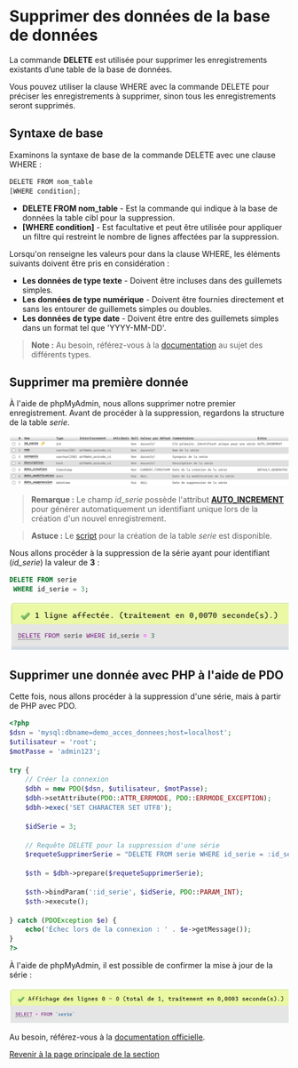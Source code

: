 # Supprimer des données de la base de données

La commande __DELETE__ est utilisée pour supprimer les enregistrements existants d’une table de la base de données.

Vous pouvez utiliser la clause WHERE avec la commande DELETE pour préciser les enregistrements à supprimer, sinon tous les enregistrements seront supprimés.

## Syntaxe de base

Examinons la syntaxe de base de la commande DELETE avec une clause WHERE :

```js
DELETE FROM nom_table
[WHERE condition];
```

- __DELETE FROM nom\_table__ - Est la commande qui indique à la base de données la table cibl pour la suppression.
- __[WHERE condition]__ - Est facultative et peut être utilisée pour appliquer un filtre qui restreint le nombre de lignes affectées par la suppression.

Lorsqu'on renseigne les valeurs pour dans la clause WHERE, les éléments suivants doivent être pris en considération :

- __Les données de type texte__ - Doivent être incluses dans des guillemets simples.
- __Les données de type numérique__ - Doivent être fournies directement et sans les entourer de guillemets simples ou doubles.
- __Les données de type date__ - Doivent être entre des guillemets simples dans un format tel que 'YYYY-MM-DD'.

>**Note :** Au besoin, référez-vous à la [documentation](https://dev.mysql.com/doc/refman/8.0/en/data-types.html) au sujet des différents types.

## Supprimer ma première donnée

À l'aide de phpMyAdmin, nous allons supprimer notre premier enregistrement. Avant de procéder à la suppression, regardons la structure de la table _serie_.

![Structure de la table série.](../images/structure-table-serie.PNG)

>**Remarque :** Le champ _id\_serie_ possède l'attribut __[AUTO_INCREMENT](https://dev.mysql.com/doc/refman/8.0/en/example-auto-increment.html)__ pour générer automatiquement un identifiant unique lors de la création d'un nouvel enregistrement.

>**Astuce :** Le [script](../src/exemple-interaction-bd/creation-table-serie.sql) pour la création de la table _serie_ est disponible.

Nous allons procéder à la suppression de la série ayant pour identifiant (_id\_serie_) la valeur de __3__ :

```sql
DELETE FROM serie
 WHERE id_serie = 3;
```

![Image de confirmation lors de la suppression d'une série avec phpMyAdmin](../images/confirmation-suppression-phpmyadmin.PNG)

## Supprimer une donnée avec PHP à l'aide de PDO

Cette fois, nous allons procéder à la suppression d'une série, mais à partir de PHP avec PDO.

```php
<?php
$dsn = 'mysql:dbname=demo_acces_donnees;host=localhost';
$utilisateur = 'root';
$motPasse = 'admin123';

try {
    // Créer la connexion
    $dbh = new PDO($dsn, $utilisateur, $motPasse);
    $dbh->setAttribute(PDO::ATTR_ERRMODE, PDO::ERRMODE_EXCEPTION);
    $dbh->exec('SET CHARACTER SET UTF8');

    $idSerie = 3;

    // Requête DELETE pour la suppression d'une série
    $requeteSupprimerSerie = "DELETE FROM serie WHERE id_serie = :id_serie";

    $sth = $dbh->prepare($requeteSupprimerSerie);

    $sth->bindParam(':id_serie', $idSerie, PDO::PARAM_INT);
    $sth->execute();

} catch (PDOException $e) {
    echo('Échec lors de la connexion : ' . $e->getMessage());
}
?>
```

À l'aide de phpMyAdmin, il est possible de confirmer la mise à jour de la série :

![Confirmation de la suppression de la série avec PDO à partir de phpMyAdmin](../images/confirmation-suppression-phpmyadmin-pdo.PNG/)

Au besoin, référez-vous à la [documentation officielle](https://dev.mysql.com/doc/refman/8.0/en/delete.html).

[Revenir à la page principale de la section](README.md)
